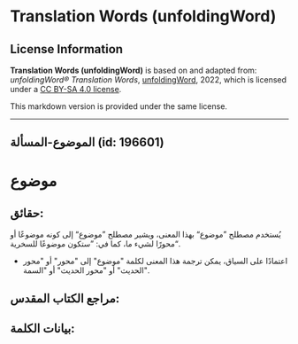 # Translation Words (unfoldingWord)

## License Information

**Translation Words (unfoldingWord)** is based on and adapted from: _unfoldingWord® Translation Words_, [unfoldingWord](https://unfoldingword.org/utw), 2022, which is licensed under a [CC BY-SA 4.0 license](https://creativecommons.org/licenses/by-sa/4.0/legalcode.en).

This markdown version is provided under the same license.



--------------------------------

## الموضوع-المسألة (id: 196601)

موضوع
=====

حقائق:
------

يُستخدم مصطلح ”موضوع“ بهذا المعنى، ويشير مصطلح ”موضوع“ إلى كونه موضوعًا أو محورًا لشيء ما، كما في: ”ستكون موضوعًا للسخرية“.

* اعتمادًا على السياق، يمكن ترجمة هذا المعنى لكلمة "موضوع" إلى "محور" أو "محور الحديث" أو "محور الحديث" أو "السمة".

مراجع الكتاب المقدس:
--------------------

بيانات الكلمة:
--------------


